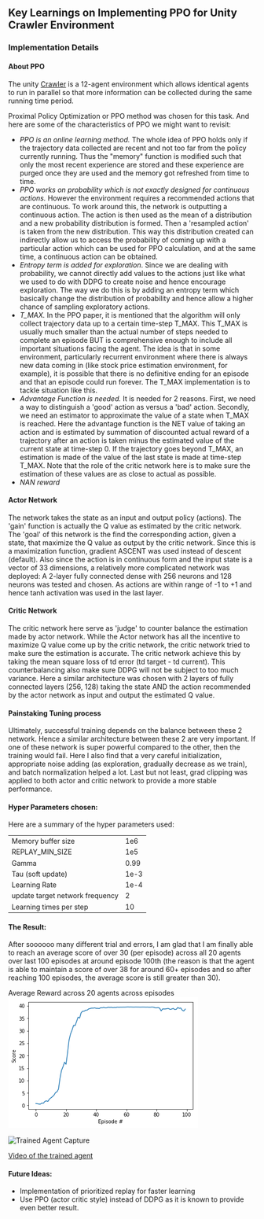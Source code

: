 
## Key Learnings on Implementing PPO for Unity Crawler Environment

### Implementation Details

#### About PPO
The unity [Crawler](https://github.com/Unity-Technologies/ml-agents/blob/master/docs/Learning-Environment-Examples.md#crawler) is a 12-agent environment which allows identical agents to run in parallel so that more information can be collected during the same running time period.

Proximal Policy Optimization or PPO method was chosen for this task. And here are some of the characteristics of PPO we might want to revisit:
- *PPO is an online learning method.* The whole idea of PPO holds only if the trajectory data collected are recent and not too far from the policy currently running. Thus the "memory" function is modified such that only the most recent experience are stored and these experience are purged once they are used and the memory got refreshed from time to time.
- *PPO works on probability which is not exactly designed for continuous actions.* However the environment requires a recommended actions that are continuous. To work around this, the network is outputting a continuous action. The action is then used as the mean of a distribution and a new probability distribution is formed. Then a 'resampled action' is taken from the new distribution. This way this distribution created can indirectly allow us to access the probability of coming up with a particular action which can be used for PPO calculation, and at the same time, a continuous action can be obtained.
- *Entropy term is added for exploration*. Since we are dealing with probability, we cannot directly add values to the actions just like what we used to do with DDPG to create noise and hence encourage exploration. The way we do this is by adding an entropy term which basically change the distribution of probability and hence allow a higher chance of sampling exploratory actions.
- *T_MAX.* In the PPO paper, it is mentioned that the algorithm will only collect trajectory data up to a certain time-step T_MAX. This T_MAX is usually much smaller than the actual number of steps needed to complete an episode BUT is comprehensive enough to include all important situations facing the agent. The idea is that in some environment, particularly recurrent environment where there is always new data coming in (like stock price estimation environment, for example), it is possible that there is no definitive ending for an episode and that an episode could run forever. The T_MAX implementation is to tackle situation like this.
- *Advantage Function is needed.* It is needed for 2 reasons. First, we need a way to distinguish a 'good' action as versus a 'bad' action. Secondly, we need an estimator to approximate the value of a state when T_MAX is reached. Here the advantage function is the NET value of taking an action and is estimated by summation of discounted actual reward of a trajectory after an action is taken minus the estimated value of the current state at time-step 0. If the trajectory goes beyond T_MAX, an estimation is made of the value of the last state is made at time-step T_MAX. Note that the role of the critic network here is to make sure the estimation of these values are as close to actual as possible.
- *NAN reward*

#### Actor Network
The network takes the state as an input and output policy (actions). The 'gain' function is actually the Q value as estimated by the critic network. The 'goal' of this network is the find the corresponding action, given a state, that maximize the Q value as output by the critic network. Since this is a maximization function, gradient ASCENT was used instead of descent (default).
Also since the action is in continuous form and the input state is a vector of 33 dimensions, a relatively more complicated network was deployed: A 2-layer fully connected dense with 256 neurons and 128 neurons was tested and chosen. As actions are within range of -1 to +1 and hence tanh activation was used in the last layer.

#### Critic Network
The critic network here serve as 'judge' to counter balance the estimation made by actor network. While the Actor network has all the incentive to maximize Q value come up by the critic network, the critic network tried to make sure the estimation is accurate. The critic network achieve this by taking the mean square loss of td error (td target - td current). This counterbalancing also make sure DDPG will not be subject to too much variance. Here a similar architecture was chosen with 2 layers of fully connected layers (256, 128) taking the state AND the action recommended by the actor network as input and output the estimated Q value.

#### Painstaking Tuning process
Ultimately, successful training depends on the balance between these 2 network. Hence a similar architecture between these 2 are very important. If one of these network is super powerful compared to the other, then the training would fail. Here I also find that a very careful initialization, appropriate noise adding (as exploration, gradually decrease as we train), and batch normalization helped a lot. Last but not least, grad clipping was applied to both actor and critic network to provide a more stable performance.

#### Hyper Parameters chosen:
Here are a summary of the hyper parameters used:
<table width=600>
<tr><td>Memory buffer size  </td><td> 1e6    </td></tr>     
<tr><td>REPLAY_MIN_SIZE  </td><td>  1e5   </td></tr>
<tr><td>Gamma  </td><td> 0.99    </td></tr>               
<tr><td>Tau (soft update)  </td><td> 1e-3          </td></tr>           
<tr><td>Learning Rate  </td><td>  1e-4  </td></tr>
<tr><td>update target network frequency  </td><td> 2    </td></tr>
<tr><td>Learning times per step  </td><td> 10    </td></tr>
</table>

#### The Result:
After soooooo many different trial and errors, I am glad that I am finally able to reach an average score of over 30 (per episode) across all 20 agents over last 100 episodes at around episode 100th (the reason is that the agent is able to maintain a score of over 38 for around 60+ episodes and so after reaching 100 episodes, the average score is still greater than 30). <P>
Average Reward across 20 agents across episodes<br>
![Average Reward across 20 agents across episodes](https://github.com/chihoxtra/continuous_actions_rl/blob/master/graph.png)

![Trained Agent Capture](https://github.com/chihoxtra/continuous_actions_rl/blob/master/reacher_final_20agents_38score.gif)

[Video of the trained agent](https://youtu.be/hlC8Ttg320c)

#### Future Ideas:
- Implementation of prioritized replay for faster learning
- Use PPO (actor critic style) instead of DDPG as it is known to provide even better result.
